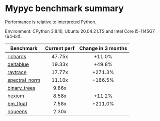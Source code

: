 # Mypyc benchmark summary

Performance is relative to interpreted Python.

Environment: CPython 3.8.10, Ubuntu 20.04.2 LTS and Intel Core i5-1145G7 (64-bit).

| Benchmark | Current perf | Change in 3 months |
| --- | :---: | :---: |
| [richards](benchmarks/richards.md) | 47.75x | +11.0% |
| [deltablue](benchmarks/deltablue.md) | 19.33x | +49.8% |
| [raytrace](benchmarks/raytrace.md) | 17.77x | +271.3% |
| [spectral_norm](benchmarks/spectral_norm.md) | 11.10x | +186.5% |
| [binary_trees](benchmarks/binary_trees.md) | 9.86x |  |
| [hexiom](benchmarks/hexiom.md) | 8.58x | +11.2% |
| [bm_float](benchmarks/bm_float.md) | 7.58x | +211.0% |
| [nqueens](benchmarks/nqueens.md) | 2.30x |  |
